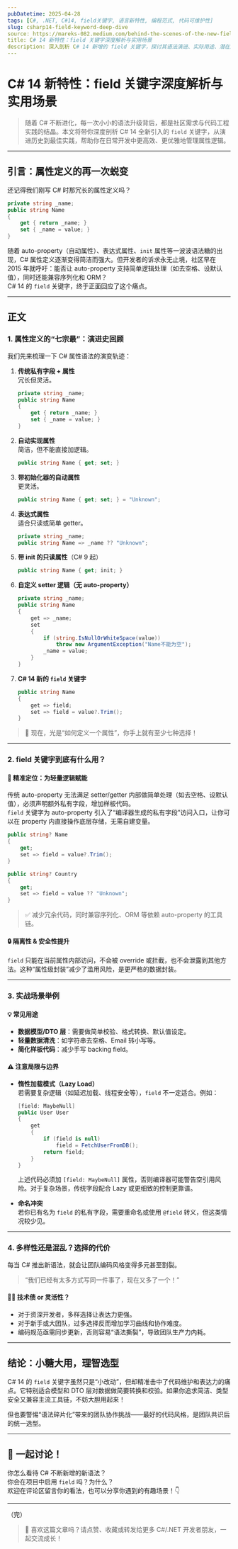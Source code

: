 ```yaml
---
pubDatetime: 2025-04-28
tags: [C#, .NET, C#14, field关键字, 语言新特性, 编程范式, 代码可维护性]
slug: csharp14-field-keyword-deep-dive
source: https://mareks-082.medium.com/behind-the-scenes-of-the-new-field-keyword-in-c-14-cb792c0a4edc
title: C# 14 新特性：field 关键字深度解析与实用场景
description: 深入剖析 C# 14 新增的 field 关键字，探讨其语法演进、实际用途、潜在影响以及如何平衡多样化语法选择，助力中高级 C#/.NET 开发者提升代码可维护性。
---
```


# C# 14 新特性：field 关键字深度解析与实用场景

> 随着 C# 不断进化，每一次小小的语法升级背后，都是社区需求与代码工程实践的结晶。本文将带你深度剖析 C# 14 全新引入的 `field` 关键字，从演进历史到最佳实践，帮助你在日常开发中更高效、更优雅地管理属性逻辑。

---

## 引言：属性定义的再一次蜕变

还记得我们刚写 C# 时那冗长的属性定义吗？

```csharp
private string _name;
public string Name
{
    get { return _name; }
    set { _name = value; }
}
```

随着 auto-property（自动属性）、表达式属性、`init` 属性等一波波语法糖的出现，C# 属性定义逐渐变得简洁而强大。但开发者的诉求永无止境，社区早在 2015 年就呼吁：能否让 auto-property 支持简单逻辑处理（如去空格、设默认值），同时还能兼容序列化和 ORM？  
C# 14 的 `field` 关键字，终于正面回应了这个痛点。

---

## 正文

### 1. 属性定义的“七宗最”：演进史回顾

我们先来梳理一下 C# 属性语法的演变轨迹：

1. **传统私有字段 + 属性**  
   冗长但灵活。
   ```csharp
   private string _name;
   public string Name
   {
       get { return _name; }
       set { _name = value; }
   }
   ```
2. **自动实现属性**  
   简洁，但不能直接加逻辑。
   ```csharp
   public string Name { get; set; }
   ```
3. **带初始化器的自动属性**  
   更灵活。
   ```csharp
   public string Name { get; set; } = "Unknown";
   ```
4. **表达式属性**  
   适合只读或简单 getter。
   ```csharp
   private string _name;
   public string Name => _name ?? "Unknown";
   ```
5. **带 init 的只读属性**（C# 9 起）
   ```csharp
   public string Name { get; init; }
   ```
6. **自定义 setter 逻辑（无 auto-property）**
   ```csharp
   private string _name;
   public string Name
   {
       get => _name;
       set
       {
           if (string.IsNullOrWhiteSpace(value))
               throw new ArgumentException("Name不能为空");
           _name = value;
       }
   }
   ```
7. **C# 14 新的 `field` 关键字**
   ```csharp
   public string Name
   {
       get => field;
       set => field = value?.Trim();
   }
   ```

> 📝 现在，光是“如何定义一个属性”，你手上就有至少七种选择！

---

### 2. field 关键字到底有什么用？

#### 🧩 精准定位：为轻量逻辑赋能

传统 auto-property 无法满足 setter/getter 内部做简单处理（如去空格、设默认值），必须声明额外私有字段，增加样板代码。  
`field` 关键字为 auto-property 引入了“编译器生成的私有字段”访问入口，让你可以在 property 内直接操作底层存储，无需自建变量。

```csharp
public string? Name
{
    get;
    set => field = value?.Trim();
}

public string? Country
{
    get;
    set => field = value ?? "Unknown";
}
```

> ✅ 减少冗余代码，同时兼容序列化、ORM 等依赖 auto-property 的工具链。

#### 🔒 隔离性 & 安全性提升

`field` 只能在当前属性内部访问，不会被 override 或拦截，也不会泄露到其他方法。这种“属性级封装”减少了滥用风险，是更严格的数据封装。

---

### 3. 实战场景举例

#### 💡 常见用途

- **数据模型/DTO 层**：需要做简单校验、格式转换、默认值设定。
- **轻量数据清洗**：如字符串去空格、Email 转小写等。
- **简化样板代码**：减少手写 backing field。

#### ⚠️ 注意局限与边界

- **惰性加载模式（Lazy Load）**  
  若需要复杂逻辑（如延迟加载、线程安全等），`field` 不一定适合。例如：

  ```csharp
  [field: MaybeNull]
  public User User
  {
      get
      {
          if (field is null)
              field = FetchUserFromDB();
          return field;
      }
  }
  ```

  上述代码必须加 `[field: MaybeNull]` 属性，否则编译器可能警告空引用风险。对于复杂场景，传统字段配合 Lazy<T> 或更细致的控制更靠谱。

- **命名冲突**  
  若你已有名为 `field` 的私有字段，需要重命名或使用 `@field` 转义，但这类情况较少见。

---

### 4. 多样性还是混乱？选择的代价

每当 C# 推出新语法，就会让团队编码风格变得多元甚至割裂。

> “我们已经有太多方式写同一件事了，现在又多了一个！”

#### 🧑‍💻 技术债 or 灵活性？

- 对于资深开发者，多样选择让表达力更强。
- 对于新手或大团队，过多选择反而增加学习曲线和协作难度。
- 编码规范亟需同步更新，否则容易“语法撕裂”，导致团队生产力内耗。

---

## 结论：小糖大用，理智选型

C# 14 的 `field` 关键字虽然只是“小改动”，但却精准击中了代码维护和表达力的痛点。它特别适合模型和 DTO 层对数据做简要转换和校验。如果你追求简洁、类型安全又兼容主流工具链，不妨大胆用起来！

但也要警惕“语法碎片化”带来的团队协作挑战——最好的代码风格，是团队共识后的统一选型。

---

## 📣 一起讨论！

你怎么看待 C# 不断新增的新语法？  
你会在项目中启用 `field` 吗？为什么？  
欢迎在评论区留言你的看法，也可以分享你遇到的有趣场景！👇

---

（完）

> 💬 喜欢这篇文章吗？请点赞、收藏或转发给更多 C#/.NET 开发者朋友，一起交流成长！
